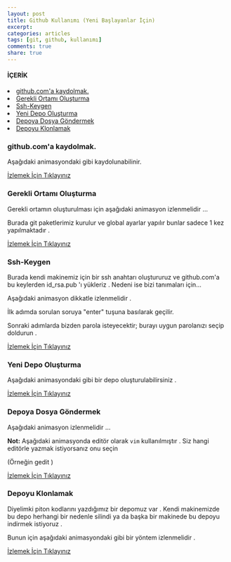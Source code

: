 ```yaml
---
layout: post
title: Github Kullanımı (Yeni Başlayanlar İçin)
excerpt:
categories: articles
tags: [git, github, kullanımı]
comments: true
share: true
---
```


#### İÇERİK

<li> <a href="#github-kayit"> github.com'a kaydolmak. </a> </li>
<li> <a href="#paket-config"> Gerekli Ortamı Oluşturma </a> </li>
<li> <a href="#ssh-keygen"> Ssh-Keygen </a> </li>
<li> <a href="#depo-oluşturma"> Yeni Depo Oluşturma </a> </li>
<li> <a href="#dosya-göndermek"> Depoya Dosya Göndermek </a> </li>
<li> <a href="#depo-klon"> Depoyu Klonlamak </a> </li>

### <a id="github-kayit"> github.com'a kaydolmak. </a>

Aşağıdaki animasyondaki gibi kaydolunabilinir.

<a href = "http://ecylmz.com/file/github-kayit.gif" > İzlemek İçin Tıklayınız </a>

### <a id="paket-config"> Gerekli Ortamı Oluşturma </a>

Gerekli ortamın oluşturulması için aşağıdaki animasyon izlenmelidir ...

Burada git paketlerimiz kurulur ve global ayarlar yapılır bunlar sadece 1 kez yapılmaktadır .

<a href="http://ecylmz.com/file/paket-ve-config.gif" > İzlemek İçin Tıklayınız </a>


### <a id = "ssh-keygen"> Ssh-Keygen </a>

Burada kendi makinemiz için bir ssh anahtarı oluştururuz ve github.com'a bu keylerden  id_rsa.pub 'ı yükleriz . Nedeni ise bizi tanımaları için...

Aşağıdaki animasyon dikkatle izlenmelidir .

İlk adımda sorulan soruya "enter" tuşuna basılarak geçilir.

Sonraki adımlarda bizden parola isteyecektir; burayı uygun parolanızı seçip doldurun .

<a href="http://ecylmz.com/file//ssh-keygen.gif" > İzlemek İçin Tıklayınız </a>

### <a id = "depo-oluşturma"> Yeni Depo Oluşturma </a>

Aşağıdaki animasyondaki gibi bir depo oluşturulabilirsiniz .


<a href ="http://ecylmz.com/file/depo-olusturma.gif" > İzlemek İçin Tıklayınız </a>

### <a id="dosya-göndermek"> Depoya Dosya Göndermek </a>

Aşağıdaki animasyon izlenmelidir ...

**Not:** Aşağıdaki animasyonda editör olarak `vim` kullanılmıştır . Siz hangi editörle yazmak istiyorsanız onu seçin

(Örneğin gedit )

<a href="http://ecylmz.com/file/ilk-gonderi.gif" > İzlemek İçin Tıklayınız </a>

### <a id="depo-klon"> Depoyu Klonlamak </a>

Diyelimki piton kodlarını yazdığımız bir depomuz var . Kendi makinemizde bu depo herhangi bir nedenle silindi ya da başka bir makinede bu depoyu indirmek istiyoruz .

Bunun için aşağıdaki animasyondaki gibi bir yöntem izlenmelidir .

<a href="http://ecylmz.com/file/depo-klonlama.gif" > İzlemek İçin Tıklayınız </a>


